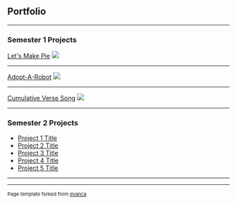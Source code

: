 ## Portfolio

---

### Semester 1 Projects 

[Let's Make Pie](/sample_page)
<img src="images/dummy_thumbnail.jpg?raw=true"/>

---
[Adopt-A-Robot](/pdf/sample_presentation.pdf)
<img src="images/dummy_thumbnail.jpg?raw=true"/>

---
[Cumulative Verse Song](http://example.com/)
<img src="images/dummy_thumbnail.jpg?raw=true"/>

---

### Semester 2 Projects

- [Project 1 Title](http://example.com/)
- [Project 2 Title](http://example.com/)
- [Project 3 Title](http://example.com/)
- [Project 4 Title](http://example.com/)
- [Project 5 Title](http://example.com/)

---




---
<p style="font-size:11px">Page template forked from <a href="https://github.com/evanca/quick-portfolio">evanca</a></p>
<!-- Remove above link if you don't want to attibute -->
